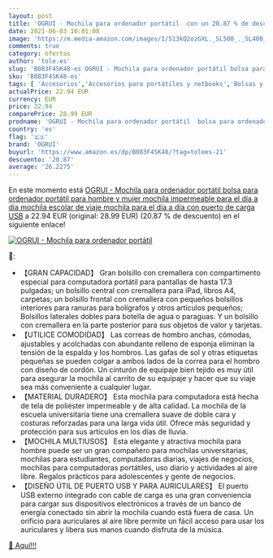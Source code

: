 ```yaml
---
layout: post
title: 'OGRUI - Mochila para ordenador portátil  con un 20.87 % de descuento'
date: 2021-06-03 10:01:08
image: 'https://m.media-amazon.com/images/I/513kQ2ozGXL._SL500_._SL400_.jpg'
comments: true
category: ofertas
author: 'tole.es'
slug: 'B083F4SK48-es OGRUI - Mochila para ordenador portátil bolsa para...'
sku: 'B083F4SK48-es'
tags: [ 'Accesorios','Accesorios para portátiles y netbooks','Bolsas y fundas para portátiles y netbooks','Informática','Mochilas para portátiles y netbooks','escolar','mochila','ogrui', ]
actualPrice: 22.94 EUR
currency: EUR
price: 22.94
comparePrice: 28.99 EUR
prodname: 'OGRUI - Mochila para ordenador portátil  bolsa para ordenador portátil para hombre y mujer  mochila impermeable para el día a día  mochila escolar de viaje  mochila para el día a día con puerto de carga USB'
country: 'es'
flag: '🇪🇸'
brand: 'OGRUI'
buyurl: 'https://www.amazon.es/dp/B083F4SK48/?tag=tolees-21'
descuento: '20.87'
average: '26.2275'
---
```


En este momento está [OGRUI - Mochila para ordenador portátil  bolsa para ordenador portátil para hombre y mujer  mochila impermeable para el día a día  mochila escolar de viaje  mochila para el día a día con puerto de carga USB](https://www.amazon.es/dp/B083F4SK48/?tag=tolees-21) a 22.94 EUR (original: 28.99 EUR) (20.87 %  de descuento) en el siguiente enlace!

[![OGRUI - Mochila para ordenador portátil ](https://m.media-amazon.com/images/I/513kQ2ozGXL._SL500_._SL400_.jpg)](https://www.amazon.es/dp/B083F4SK48/?tag=tolees-21)

🔎:

- 【GRAN CAPACIDAD】 Gran bolsillo con cremallera con compartimento especial para computadora portátil para pantallas de hasta 17.3 pulgadas; un bolsillo central con cremallera para iPad, libros A4, carpetas; un bolsillo frontal con cremallera con pequeños bolsillos interiores para ranuras para bolígrafos y otros artículos pequeños; Bolsillos laterales dobles para botella de agua o paraguas. Y un bolsillo con cremallera en la parte posterior para sus objetos de valor y tarjetas.
- 【UTILICE COMODIDAD】 Las correas de hombro anchas, cómodas, ajustables y acolchadas con abundante relleno de esponja eliminan la tensión de la espalda y los hombros. Las gafas de sol y otras etiquetas pequeñas se pueden colgar a ambos lados de la correa para el hombro con diseño de cordón. Un cinturón de equipaje bien tejido es muy útil para asegurar la mochila al carrito de su equipaje y hacer que su viaje sea más conveniente a cualquier lugar.
- 【MATERIAL DURADERO】 Esta mochila para computadora está hecha de tela de poliéster impermeable y de alta calidad. La mochila de la escuela universitaria tiene una cremallera suave de doble cara y costuras reforzadas para una larga vida útil. Ofrece más seguridad y protección para sus artículos en los días de lluvia.
- 【MOCHILA MULTIUSOS】 Esta elegante y atractiva mochila para hombre puede ser un gran compañero para mochilas universitarias, mochilas para estudiantes, computadoras diarias, viajes de negocios, mochilas para computadoras portátiles, uso diario y actividades al aire libre. Regalos prácticos para adolescentes y gente de negocios.
- 【DISEÑO ÚTIL DE PUERTO USB Y PARA AURICULARES】 El puerto USB externo integrado con cable de carga es una gran conveniencia para cargar sus dispositivos electrónicos a través de un banco de energía conectado sin abrir la mochila cuando está fuera de casa. Un orificio para auriculares al aire libre permite un fácil acceso para usar los auriculares y libera sus manos cuando disfruta de la música.

[🛒 Aquí!!!](https://www.amazon.es/dp/B083F4SK48/?tag=tolees-21)
